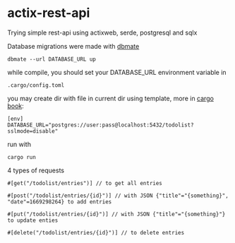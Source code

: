 # actix-rest-api
Trying simple rest-api using actixweb, serde, postgresql and sqlx

Database migrations were made with [dbmate](https://github.com/amacneil/dbmate)

```
dbmate --url DATABASE_URL up
```

while compile, you should set your 
DATABASE_URL
environment variable in 
```
.cargo/config.toml 
```

you may create dir with file in current dir using template, more in [cargo book](https://doc.rust-lang.org/cargo/reference/environment-variables.html):

```
[env]
DATABASE_URL="postgres://user:pass@localhost:5432/todolist?sslmode=disable"
```


run with
```
cargo run
```

4 types of requests
```
#[get("/todolist/entries")] // to get all entries
```
```
#[post("/todolist/entries/{id}")] // with JSON {"title"="{something}", "date"=1669298264} to add entries
```
```
#[put("/todolist/entries/{id}")] // with JSON {"title"="{something}"} to update enties
```
```
#[delete("/todolist/entries/{id}")] // to delete entries
```
